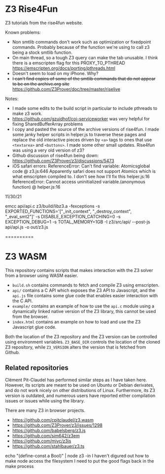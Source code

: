 # Z3 Rise4Fun

Z3 tutorials from the rise4fun website.

Known problems:
- Non smtlib commands don't work such as optimization or fixedpoint commands. Probably because of the function we're using to call z3 being a stock smtlib function.
- On main thread, so a tough Z3 query can make the tab unusable. I think there is a emscripten flag for this PROXY_TO_PTHREAD <https://emscripten.org/docs/porting/pthreads.html> 
- Doesn't seem to load on my iPhone. Why?
- <strike>I can't find copies of some of the smtlib commands that do not appear to be on the archive.org site</strike> https://github.com/Z3Prover/doc/tree/master/riselive

Notes: 
- I made some edits to the build script in particular to include pthreads to make z3 work.
- https://github.com/gzuidhof/coi-serviceworker was very helpful for fixing SharedBufferArray problems
- I copy and pasted the source of the archive versions of rise4fun. I made some janky helper scripts in helper.js to traverse these pages and replace the old interactive pieces driven by `<a>` tags to ones that use `<textarea>` and `<buttons>`. I made some other small updates. Rise4fun was using a very old version of z3?
- Github discussion of rise4fun being down: <https://github.com/Z3Prover/z3/discussions/5473>
- iOS safari errors: ReferenceError: Can't find variable: Atomicsglobal code @ z3.js:646
  Apparently safari does not support Atomics which is what emscripten compiled to. I don't see how I'll fix this
   helper.js:16 ReferenceError: Cannot access uninitialized variable.(anonymous function) @ helper.js:16



11/30/21

emcc api/api.c z3/build/libz3.a -fexceptions -s EXPORTED_FUNCTIONS='["_init_context", "_destroy_context", "_eval_smt2"]' -s DISABLE_EXCEPTION_CATCHING=0 -s EXCEPTION_DEBUG=1 -s TOTAL_MEMORY=1GB -I z3/src/api/ --post-js api/api.js -o out/z3.js

==========

Z3 WASM
=========

This repository contains scripts that makes interaction
with the Z3 solver from a browser using WASM easier.

* `build.sh` contains commands to fetch and compile Z3 using emscripten.
* `api/` contains a C API which exposes the Z3 API to Javascript, and 
  the `api.js` file contains some glue code that enables easier interaction
  with the C API.
* `example/` contains an example of how to use the `api.c` module using a dynamically linked native version of the Z3 library, this cannot be used from the browser.
* `index.html` contains an example on how to load and use the Z3 Javascript glue code.

Both the location of the Z3 repository and the Z3 version can be controlled
using environment variables. `Z3_BASE_DIR` controls the location of the 
cloned Z3 repository, while `Z3_VERSION` alters the version that is 
fetched from Github.

## Related repositories

Clément Pit-Claudel has performed similar steps as I have taken here. 
However, its scripts are meant to be used on Ubuntu or Debian derivates, 
and do not work nicely on other distributions of Linux. Furthermore, its
Z3 version is outdated, and numerous users have reported either compilation
issues or issues while using the library.

There are many Z3 in browser projects.

- <https://github.com/cpitclaudel/z3.wasm>
- <https://github.com/Z3Prover/z3/issues/1298>
- <https://github.com/babelsberg/z3.js>
- <https://github.com/sim642/z3em>
- <https://github.com/mjyc/z3js>
- <https://github.com/stahlbauer/z3.ts>


echo "(define-const a Bool)" | node z3 -in
I haven't digured out how to make node access the filesystem
I need to put the good flags back in the make process